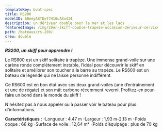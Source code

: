```yaml
---
templateKey: boat-spec
title: RS200
modelID: 60eeyA8TDw77H10uAXu4I4
description: un dériveur double pour la mer et les lacs
featuredImage: /img/29er-skiff-double-trapèze-occasion-dériveur-services-10.jpg
path: /bateaux/rs-200/
crew: double
---
```



***RS200, un skiff pour apprendre !***

Le RS600 est un skiff solitaire à trapèze. Une immense grand-voile sur une carène ronde complètement instable, l’idéal pour découvrir le skiff en solitaire et améliorer son toucher à la barre au trapèze. Le RS600 est un bateau de légende qui ne laisse personne indifférent.

Ce RS600 est en bon état avec ses deux grand-voiles (une d’entraînement et une de régate) et son mât carbone récemment reverni. Profitez-en pour faire un bond dans le monde du skiff !

N'hésitez pas à nous appeler ou à passer voir le bateau pour plus d'informations.

**Caractéristiques :**
-Longueur : 4,47 m
-Largeur : 1,93 m-2,13 m
-Poids coque : 68 kg
-Surface de voile : 12,64 m²
-Poids d’équipage : plus de 70 kg
